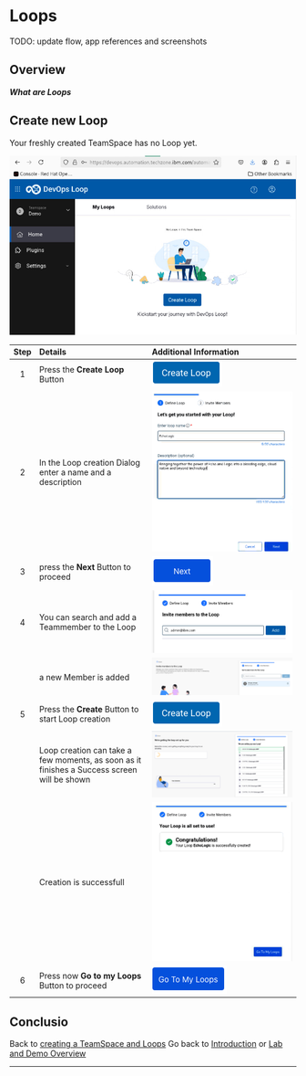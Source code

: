 # Loops

TODO: update flow, app references and screenshots

## Overview

_**What are Loops**_

## Create new Loop

Your freshly created TeamSpace has no Loop yet.

![Loops - Home][LoopHome]

| Step | Details                                                                                           | Additional Information                                                  |
|:----:|:--------------------------------------------------------------------------------------------------|:------------------------------------------------------------------------|
| 1 | Press the **Create Loop** Button | ![Create New Loop Button][CreateNewLoopButton] |
| 2 | In the Loop creation Dialog enter a name and a description  | ![Loops - Create New - Dialog][CreateNewDialog] |
| 3 | press the **Next** Button to proceed | ![Next Button][NextButton] |
| 4 | You can search and add a Teammember to the Loop | ![Loops - Create New - search Member][SearchAddMember] |
|   | a new Member is added | ![Loops - Create New - member added][AddedMember] |
| 5 | Press the **Create** Button to start Loop creation | ![Create Button][CreateButton] |
|   | Loop creation can take a few moments, as soon as it finishes a Success screen will be shown | ![Loops - Create New - create process started][LoopCreation] |
|   | Creation is successfull | ![Loops - Create New - creation successfull][LoopCreatedSuccess] |
| 6 | Press now **Go to my Loops** Button to proceed | ![Go to my Loop Button][GoToMyLoops] |

## Conclusio

Back to [creating a TeamSpace and Loops][GoBackToCreatingTSandLoop]
Go back to [Introduction][GoBackToParentIndex] or [Lab and Demo Overview][GoBackToDemoOverview]

---

[GoBackToDemoOverview]: ../index.md#introduction
[GoBackToParentIndex]: ../index.md
[GoBackToCreatingTSandLoop]: ../index.md#creation-of-a-teamspace-and-loops

[LoopHome]: media/Loop_Teamspace_07_CreateNewLoop_Home.png
[CreateNewDialog]: media/Loop_Teamspace_08_CreateNewLoop_Dialog.png
[CreateNewLoopButton]: media/Loop_CreateNewLoop_Button.png
[NextButton]: ../../../media/Button_NEXT.png
[SearchAddMember]: media/Loop_Teamspace_09_CreateNewLoop_searchMember.png
[AddedMember]: media/Loop_Teamspace_10_CreateNewLoop_MemberAdded.png
[CreateButton]: media/Loop_CreateNewLoop_Button.png
[LoopCreation]: media/Loop_Teamspace_11_CreateNewLoop_creation.png
[LoopCreatedSuccess]: media/Loop_Teamspace_12_CreateNewLoop_success.png
[GoToMyLoops]: media/Loops_GoToMyLoops_Button.png
